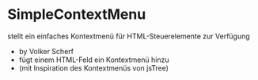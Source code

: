 # SimpleContextMenu
stellt ein einfaches Kontextmenü für HTML-Steuerelemente zur Verfügung

- by Volker Scherf
- fügt einem HTML-Feld ein Kontextmenü hinzu
- (mit Inspiration des Kontextmenüs von jsTree)
